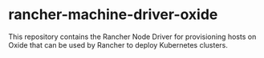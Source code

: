 # rancher-machine-driver-oxide
This repository contains the Rancher Node Driver for provisioning hosts on Oxide that can be used by Rancher to deploy Kubernetes clusters.
